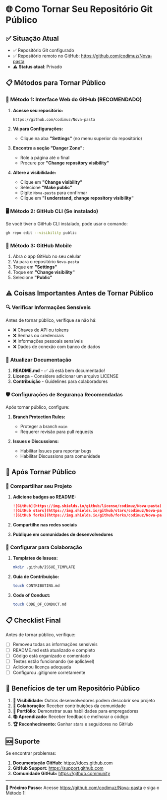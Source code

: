 # 🌐 Como Tornar Seu Repositório Git Público

## ✅ Situação Atual
- ✅ Repositório Git configurado
- ✅ Repositório remoto no GitHub: https://github.com/codimuz/Nova-pasta
- ⚠️ **Status atual**: Privado

## 📋 Métodos para Tornar Público

### 🎯 **Método 1: Interface Web do GitHub (RECOMENDADO)**

1. **Acesse seu repositório:**
   ```
   https://github.com/codimuz/Nova-pasta
   ```

2. **Vá para Configurações:**
   - Clique na aba **"Settings"** (no menu superior do repositório)

3. **Encontre a seção "Danger Zone":**
   - Role a página até o final
   - Procure por **"Change repository visibility"**

4. **Altere a visibilidade:**
   - Clique em **"Change visibility"**
   - Selecione **"Make public"**
   - Digite `Nova-pasta` para confirmar
   - Clique em **"I understand, change repository visibility"**

### 🖥️ **Método 2: GitHub CLI (Se instalado)**

Se você tiver o GitHub CLI instalado, pode usar o comando:
```bash
gh repo edit --visibility public
```

### 📱 **Método 3: GitHub Mobile**

1. Abra o app GitHub no seu celular
2. Vá para o repositório `Nova-pasta`
3. Toque em **"Settings"**
4. Toque em **"Change visibility"**
5. Selecione **"Public"**

## ⚠️ **Coisas Importantes Antes de Tornar Público**

### 🔍 **Verificar Informações Sensíveis**

Antes de tornar público, verifique se não há:

- ❌ Chaves de API ou tokens
- ❌ Senhas ou credenciais
- ❌ Informações pessoais sensíveis
- ❌ Dados de conexão com banco de dados

### 📝 **Atualizar Documentação**

1. **README.md** - ✅ Já está bem documentado!
2. **Licença** - Considere adicionar um arquivo LICENSE
3. **Contribuição** - Guidelines para colaboradores

### 🛡️ **Configurações de Segurança Recomendadas**

Após tornar público, configure:

1. **Branch Protection Rules:**
   - Proteger a branch `main`
   - Requerer revisão para pull requests

2. **Issues e Discussions:**
   - Habilitar Issues para reportar bugs
   - Habilitar Discussions para comunidade

## 🚀 **Após Tornar Público**

### 📢 **Compartilhar seu Projeto**

1. **Adicione badges ao README:**
   ```markdown
   ![GitHub](https://img.shields.io/github/license/codimuz/Nova-pasta)
   ![GitHub stars](https://img.shields.io/github/stars/codimuz/Nova-pasta)
   ![GitHub forks](https://img.shields.io/github/forks/codimuz/Nova-pasta)
   ```

2. **Compartilhe nas redes sociais**
3. **Publique em comunidades de desenvolvedores**

### 🤝 **Configurar para Colaboração**

1. **Templates de Issues:**
   ```bash
   mkdir .github/ISSUE_TEMPLATE
   ```

2. **Guia de Contribuição:**
   ```bash
   touch CONTRIBUTING.md
   ```

3. **Code of Conduct:**
   ```bash
   touch CODE_OF_CONDUCT.md
   ```

## 📋 **Checklist Final**

Antes de tornar público, verifique:

- [ ] Removeu todas as informações sensíveis
- [ ] README.md está atualizado e completo
- [ ] Código está organizado e comentado
- [ ] Testes estão funcionando (se aplicável)
- [ ] Adicionou licença adequada
- [ ] Configurou .gitignore corretamente

## 🎉 **Benefícios de ter um Repositório Público**

1. **🌟 Visibilidade:** Outros desenvolvedores podem descobrir seu projeto
2. **🤝 Colaboração:** Receber contribuições da comunidade
3. **💼 Portfólio:** Demonstrar suas habilidades para empregadores
4. **📚 Aprendizado:** Receber feedback e melhorar o código
5. **🏆 Reconhecimento:** Ganhar stars e seguidores no GitHub

## 🆘 **Suporte**

Se encontrar problemas:

1. **Documentação GitHub:** https://docs.github.com
2. **GitHub Support:** https://support.github.com
3. **Comunidade GitHub:** https://github.community

---

**🎯 Próximo Passo:** Acesse https://github.com/codimuz/Nova-pasta e siga o Método 1!
